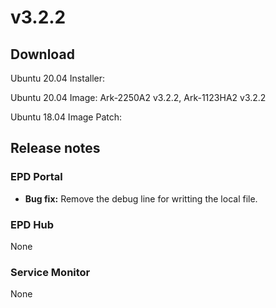 # v3.2.2

## Download

Ubuntu 20.04 Installer: [ ](https://advantecho365-my.sharepoint.com/:u:/r/personal/homer\_wang\_advantech\_com/Documents/3.1.2%20Installation%20Package/DeviceOnEPDInstaller\_u2004\_3.1.2.tar.gz?csf=1\&web=1\&e=7W029B)

Ubuntu 20.04 Image: Ark-2250A2 v3.2.2, [ ](https://eiot.blob.core.windows.net/deviceon/DeviceOn\_Server\_Ubuntu-20.04\_x64\_5.2.4.run)Ark-1123HA2 v3.2.2 [ ](https://eiot.blob.core.windows.net/deviceon/DeviceOn\_Server\_Ubuntu-20.04\_x64\_5.2.4.run)

Ubuntu 18.04 Image Patch:&#x20;

## Release notes

### EPD Portal

* **Bug fix:** Remove the debug line for writting the local file.

### EPD Hub

None

### Service Monitor

None
